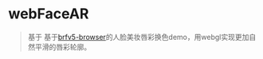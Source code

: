 # webFaceAR
> 基于
基于[brfv5-browser](https://github.com/Tastenkunst/brfv5-browser)的人脸美妆唇彩换色demo，用webgl实现更加自然平滑的唇彩轮廓。
